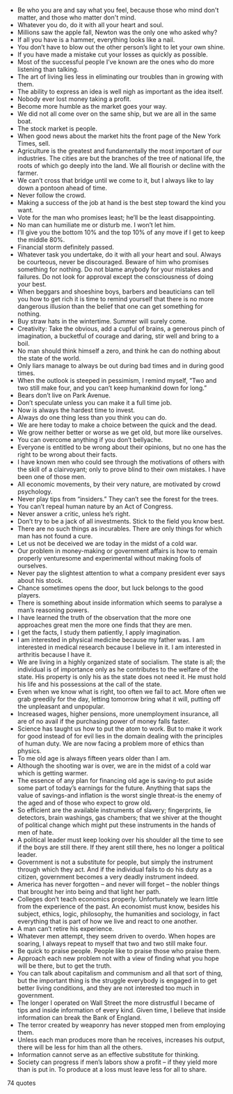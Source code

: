  - Be who you are and say what you feel, because those who mind don't matter, and those who matter don't mind.
 - Whatever you do, do it with all your heart and soul.
 - Millions saw the apple fall, Newton was the only one who asked why?
 - If all you have is a hammer, everything looks like a nail.
 - You don’t have to blow out the other person’s light to let your own shine.
 - If you have made a mistake cut your losses as quickly as possible.
 - Most of the successful people I’ve known are the ones who do more listening than talking.
 - The art of living lies less in eliminating our troubles than in growing with them.
 - The ability to express an idea is well nigh as important as the idea itself.
 - Nobody ever lost money taking a profit.
 - Become more humble as the market goes your way.
 - We did not all come over on the same ship, but we are all in the same boat.
 - The stock market is people.
 - When good news about the market hits the front page of the New York Times, sell.
 - Agriculture is the greatest and fundamentally the most important of our industries. The cities are but the branches of the tree of national life, the roots of which go deeply into the land. We all flourish or decline with the farmer.
 - We can’t cross that bridge until we come to it, but I always like to lay down a pontoon ahead of time.
 - Never follow the crowd.
 - Making a success of the job at hand is the best step toward the kind you want.
 - Vote for the man who promises least; he’ll be the least disappointing.
 - No man can humiliate me or disturb me. I won’t let him.
 - I’ll give you the bottom 10% and the top 10% of any move if I get to keep the middle 80%.
 - Financial storm definitely passed.
 - Whatever task you undertake, do it with all your heart and soul. Always be courteous, never be discouraged. Beware of him who promises something for nothing. Do not blame anybody for your mistakes and failures. Do not look for approval except the consciousness of doing your best.
 - When beggars and shoeshine boys, barbers and beauticians can tell you how to get rich it is time to remind yourself that there is no more dangerous illusion than the belief that one can get something for nothing.
 - Buy straw hats in the wintertime. Summer will surely come.
 - Creativity: Take the obvious, add a cupful of brains, a generous pinch of imagination, a bucketful of courage and daring, stir well and bring to a boil.
 - No man should think himself a zero, and think he can do nothing about the state of the world.
 - Only liars manage to always be out during bad times and in during good times.
 - When the outlook is steeped in pessimism, I remind myself, “Two and two still make four, and you can’t keep humankind down for long.”
 - Bears don’t live on Park Avenue.
 - Don’t speculate unless you can make it a full time job.
 - Now is always the hardest time to invest.
 - Always do one thing less than you think you can do.
 - We are here today to make a choice between the quick and the dead.
 - We grow neither better or worse as we get old, but more like ourselves.
 - You can overcome anything if you don’t bellyache.
 - Everyone is entitled to be wrong about their opinions, but no one has the right to be wrong about their facts.
 - I have known men who could see through the motivations of others with the skill of a clairvoyant; only to prove blind to their own mistakes. I have been one of those men.
 - All economic movements, by their very nature, are motivated by crowd psychology.
 - Never play tips from “insiders.” They can’t see the forest for the trees.
 - You can’t repeal human nature by an Act of Congress.
 - Never answer a critic, unless he’s right.
 - Don’t try to be a jack of all investments. Stick to the field you know best.
 - There are no such things as incurables. There are only things for which man has not found a cure.
 - Let us not be deceived we are today in the midst of a cold war.
 - Our problem in money-making or government affairs is how to remain properly venturesome and experimental without making fools of ourselves.
 - Never pay the slightest attention to what a company president ever says about his stock.
 - Chance sometimes opens the door, but luck belongs to the good players.
 - There is something about inside information which seems to paralyse a man’s reasoning powers.
 - I have learned the truth of the observation that the more one approaches great men the more one finds that they are men.
 - I get the facts, I study them patiently, I apply imagination.
 - I am interested in physical medicine because my father was. I am interested in medical research because I believe in it. I am interested in arthritis because I have it.
 - We are living in a highly organized state of socialism. The state is all; the individual is of importance only as he contributes to the welfare of the state. His property is only his as the state does not need it. He must hold his life and his possessions at the call of the state.
 - Even when we know what is right, too often we fail to act. More often we grab greedily for the day, letting tomorrow bring what it will, putting off the unpleasant and unpopular.
 - Increased wages, higher pensions, more unemployment insurance, all are of no avail if the purchasing power of money falls faster.
 - Science has taught us how to put the atom to work. But to make it work for good instead of for evil lies in the domain dealing with the principles of human duty. We are now facing a problem more of ethics than physics.
 - To me old age is always fifteen years older than I am.
 - Although the shooting war is over, we are in the midst of a cold war which is getting warmer.
 - The essence of any plan for financing old age is saving-to put aside some part of today’s earnings for the future. Anything that saps the value of savings-and inflation is the worst single threat-is the enemy of the aged and of those who expect to grow old.
 - So efficient are the available instruments of slavery; fingerprints, lie detectors, brain washings, gas chambers; that we shiver at the thought of political change which might put these instruments in the hands of men of hate.
 - A political leader must keep looking over his shoulder all the time to see if the boys are still there. If they arent still there, hes no longer a political leader.
 - Government is not a substitute for people, but simply the instrument through which they act. And if the individual fails to do his duty as a citizen, government becomes a very deadly instrument indeed.
 - America has never forgotten – and never will forget – the nobler things that brought her into being and that light her path.
 - Colleges don’t teach economics properly. Unfortunately we learn little from the experience of the past. An economist must know, besides his subject, ethics, logic, philosophy, the humanities and sociology, in fact everything that is part of how we live and react to one another.
 - A man can’t retire his experience.
 - Whatever men attempt, they seem driven to overdo. When hopes are soaring, I always repeat to myself that two and two still make four.
 - Be quick to praise people. People like to praise those who praise them.
 - Approach each new problem not with a view of finding what you hope will be there, but to get the truth.
 - You can talk about capitalism and communism and all that sort of thing, but the important thing is the struggle everybody is engaged in to get better living conditions, and they are not interested too much in government.
 - The longer I operated on Wall Street the more distrustful I became of tips and inside information of every kind. Given time, I believe that inside information can break the Bank of England.
 - The terror created by weaponry has never stopped men from employing them.
 - Unless each man produces more than he receives, increases his output, there will be less for him than all the others.
 - Information cannot serve as an effective substitute for thinking.
 - Society can progress if men’s labors show a profit – if they yield more than is put in. To produce at a loss must leave less for all to share.

74 quotes